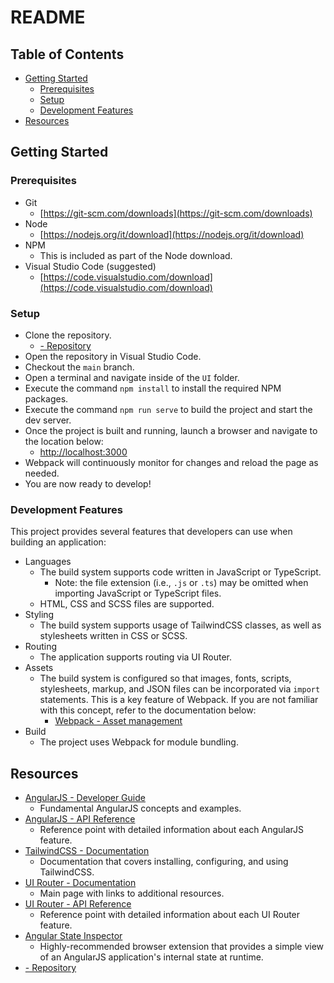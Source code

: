 # README

## Table of Contents

- [Getting Started](#getting-started)
  - [Prerequisites](#prerequisites)
  - [Setup](#setup)
  - [Development Features](#development-features)
- [Resources](#resources)

## Getting Started

### Prerequisites

- Git
  - [https://git-scm.com/downloads](https://git-scm.com/downloads)
- Node
  - [https://nodejs.org/it/download](https://nodejs.org/it/download)
- NPM
  - This is included as part of the Node download.
- Visual Studio Code (suggested)
  - [https://code.visualstudio.com/download](https://code.visualstudio.com/download)

### Setup

- Clone the repository.
  - [ - Repository]()
- Open the repository in Visual Studio Code.
- Checkout the `main` branch.
- Open a terminal and navigate inside of the `UI` folder.
- Execute the command `npm install` to install the required NPM packages.
- Execute the command `npm run serve` to build the project and start the dev server.
- Once the project is built and running, launch a browser and navigate to the location below:
  - [http://localhost:3000](http://localhost:3000)
- Webpack will continuously monitor for changes and reload the page as needed.
- You are now ready to develop!

### Development Features

This project provides several features that developers can use when building an application:

- Languages
  - The build system supports code written in JavaScript or TypeScript.
    - Note: the file extension (i.e., `.js` or `.ts`) may be omitted when importing JavaScript or TypeScript files.
  - HTML, CSS and SCSS files are supported.
- Styling
  - The build system supports usage of TailwindCSS classes, as well as stylesheets written in CSS or SCSS.
- Routing
  - The application supports routing via UI Router.
- Assets
  - The build system is configured so that images, fonts, scripts, stylesheets, markup, and JSON files can be incorporated via `import` statements. This is a key feature of Webpack. If you are not familiar with this concept, refer to the documentation below:
    - [Webpack - Asset management](https://webpack.js.org/guides/asset-management/)
- Build
  - The project uses Webpack for module bundling.

## Resources

- [AngularJS - Developer Guide](https://code.angularjs.org/1.6.10/docs/guide)
  - Fundamental AngularJS concepts and examples.
- [AngularJS - API Reference](https://code.angularjs.org/1.6.10/docs/api)
  - Reference point with detailed information about each AngularJS feature.
- [TailwindCSS - Documentation](https://tailwindcss.com/docs/installation)
  - Documentation that covers installing, configuring, and using TailwindCSS.
- [UI Router - Documentation](https://ui-router.github.io/ng1/)
  - Main page with links to additional resources.
- [UI Router - API Reference](https://ui-router.github.io/ng1/docs/latest/index.html)
  - Reference point with detailed information about each UI Router feature.
- [Angular State Inspector](https://chromewebstore.google.com/detail/angular-state-inspector/nelkodgfpddgpdbcjinaaalphkfffbem)
  - Highly-recommended browser extension that provides a simple view of an AngularJS application's internal state at runtime.
- [ - Repository]()
